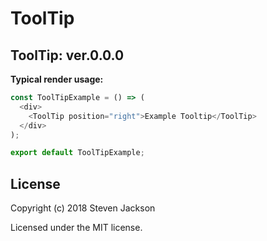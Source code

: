 ToolTip
================
ToolTip: ver.0.0.0 
---
**Typical render usage:**

```js
const ToolTipExample = () => (
  <div>
    <ToolTip position="right">Example Tooltip</ToolTip>
  </div>
);

export default ToolTipExample;
```

## License
Copyright (c) 2018 Steven Jackson

Licensed under the MIT license.
